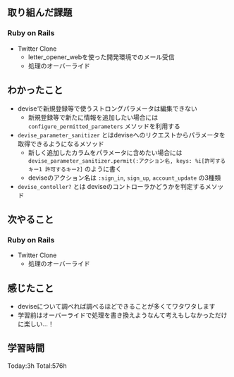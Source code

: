 ## 取り組んだ課題
### Ruby on Rails
- Twitter Clone
  - letter_opener_webを使った開発環境でのメール受信
  - 処理のオーバーライド
## わかったこと
- deviseで新規登録等で使うストロングパラメータは編集できない
	- 新規登録等で新たに情報を追加したい場合には `configure_permitted_parameters` メソッドを利用する
- `devise_parameter_sanitizer` とはdeviseへのリクエストからパラメータを取得できるようになるメソッド
	- 新しく追加したカラムをパラメータに含めたい場合には `devise_parameter_sanitizer.permit(:アクション名, keys: %i[許可するキー1 許可するキー2]` のように書く
	- deviseのアクション名は `:sign_in`, `sign_up`, `account_update` の3種類
- `devise_contoller?` とは deviseのコントローラかどうかを判定するメソッド
## 次やること
### Ruby on Rails
- Twitter Clone
  - 処理のオーバーライド
## 感じたこと
- deviseについて調べれば調べるほどできることが多くてワタワタします
- 学習前はオーバーライドで処理を書き換えようなんて考えもしなかっただけに楽しい...！
## 学習時間
Today:3h Total:576h